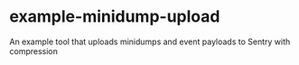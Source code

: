 # example-minidump-upload
An example tool that uploads minidumps and event payloads to Sentry with compression
